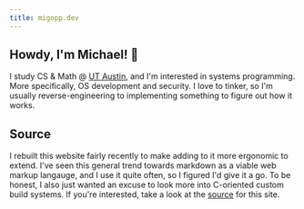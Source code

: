 ```yaml
---
title: migopp.dev
---
```


## Howdy, I'm Michael! 👋

I study CS & Math @ [UT Austin](https://www.cs.utexas.edu/), and I'm interested in systems programming.
More specifically, OS development and security.
I love to tinker, so I'm usually reverse-engineering to implementing something to figure out how it works.

## Source

I rebuilt this website fairly recently to make adding to it more ergonomic to extend.
I've seen this general trend towards markdown as a viable web markup langauge, and I use it quite often,
so I figured I'd give it a go.
To be honest, I also just wanted an excuse to look more into C-oriented custom build systems.
If you're interested, take a look at the [source](/) for this site.
